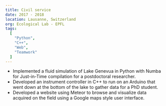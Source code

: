 ```yaml
---
title: Civil service
date: 2017 - 2018
location: Lausanne, Switzerland
org: Ecological Lab - EPFL
tags:
  [
    "Python",
    "C++",
    "Web",
    "Teamwork"
  ]
---
```


- Implemented a fluid simulation of Lake Genevua in Python with Numba for Just-in-Time compilation for a postdoctoral researcher.
- Developed an instrument controller in C++ to run on an Arduino that went down at the bottom of the lake to gather data for a PhD student.
- Developed a website using Meteor to browse and visualize data acquired on the field using a Google maps style user interface.
